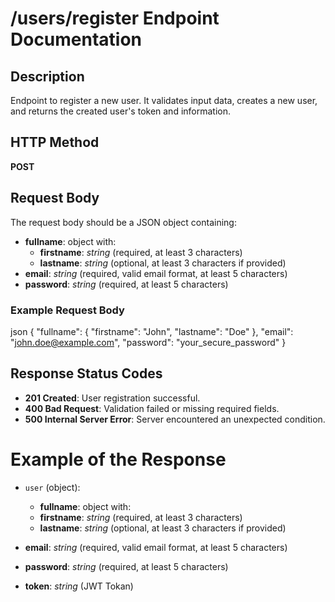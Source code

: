 # /users/register Endpoint Documentation

## Description
Endpoint to register a new user. It validates input data, creates a new user, and returns the created user's token and information.

## HTTP Method
**POST**

## Request Body
The request body should be a JSON object containing:
- **fullname**: object with:
  - **firstname**: *string* (required, at least 3 characters)
  - **lastname**: *string* (optional, at least 3 characters if provided)
- **email**: *string* (required, valid email format, at least 5 characters)
- **password**: *string* (required, at least 5 characters)

### Example Request Body
json
{
  "fullname": {
    "firstname": "John",
    "lastname": "Doe"
  },
  "email": "john.doe@example.com",
  "password": "your_secure_password"
}


## Response Status Codes
- **201 Created**: User registration successful.
- **400 Bad Request**: Validation failed or missing required fields.
- **500 Internal Server Error**: Server encountered an unexpected condition.


# Example of the Response 

- `user` (object): 

  - **fullname**: object with:
  - **firstname**: *string* (required, at least 3 characters)
  - **lastname**: *string* (optional, at least 3 characters if provided)
- **email**: *string* (required, valid email format, at least 5 characters)
- **password**: *string* (required, at least 5 characters)
- **token**: *string* (JWT Tokan)
